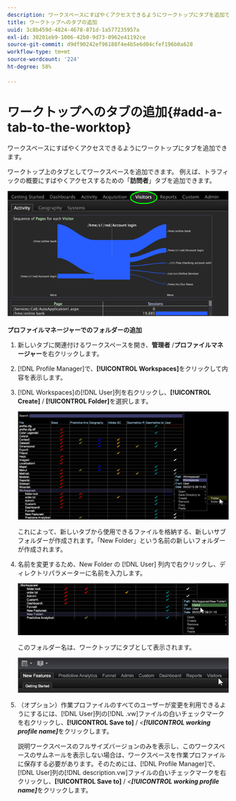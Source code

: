 ```yaml
---
description: ワークスペースにすばやくアクセスできるようにワークトップにタブを追加できます。
title: ワークトップへのタブの追加
uuid: 3c8b459d-4824-4678-871d-1a577235957a
exl-id: 30201eb9-1006-42b0-9d73-0962e41192ce
source-git-commit: d9df90242ef96188f4e4b5e6d04cfef196b0a628
workflow-type: tm+mt
source-wordcount: '224'
ht-degree: 58%

---
```


# ワークトップへのタブの追加{#add-a-tab-to-the-worktop}

ワークスペースにすばやくアクセスできるようにワークトップにタブを追加できます。

ワークトップ上のタブとしてワークスペースを追加できます。 例えば、トラフィックの概要にすばやくアクセスするための「**訪問者**」タブを追加できます。

![](assets/client-tab.png)

**プロファイルマネージャーでのフォルダーの追加**

1. 新しいタブに関連付けるワークスペースを開き、**管理者** /**プロファイルマネージャー**&#x200B;を右クリックします。
1. [!DNL Profile Manager]で、**[!UICONTROL Workspaces]**&#x200B;をクリックして内容を表示します。
1. [!DNL Workspaces]の[!DNL User]列を右クリックし、**[!UICONTROL Create]** / **[!UICONTROL Folder]**&#x200B;を選択します。

   ![](assets/tabs_on_worktop.png)

   これによって、新しいタブから使用できるファイルを格納する、新しいサブフォルダーが作成されます。「New Folder」という名前の新しいフォルダーが作成されます。
1. 名前を変更するため、New Folder の [!DNL User] 列内で右クリックし、ディレクトリパラメーターに名前を入力します。

   ![](assets/tabs_on_workto_1.png)

   このフォルダー名は、ワークトップにタブとして表示されます。

   ![](assets/tabs_on_workto_2.png)

1. （オプション）作業プロファイルのすべてのユーザーが変更を利用できるようにするには、[!DNL User]列の[!DNL .vw]ファイルの白いチェックマークを右クリックし、**[!UICONTROL Save to]** / *&lt;**[!UICONTROL working profile name]***&#x200B;をクリックします。

   説明ワークスペースのフルサイズバージョンのみを表示し、このワークスペースのサムネールを表示しない場合は、ワークスペースを作業プロファイルに保存する必要があります。そのためには、[!DNL Profile Manager]で、[!DNL User]列の[!DNL description.vw]ファイルの白いチェックマークを右クリックし、**[!UICONTROL Save to]** / *&lt;**[!UICONTROL working profile name]***&#x200B;をクリックします。
